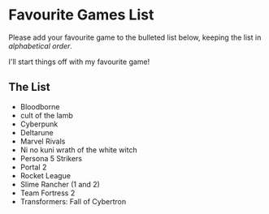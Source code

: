 # Favourite Games List

Please add your favourite game to the bulleted list below, keeping the list in *alphabetical order*.

I'll start things off with my favourite game!

## The List

* Bloodborne
* cult of the lamb
* Cyberpunk
* Deltarune
* Marvel Rivals
* Ni no kuni wrath of the white witch
* Persona 5 Strikers
* Portal 2
* Rocket League
* Slime Rancher  (1 and 2)
* Team Fortress 2
* Transformers: Fall of Cybertron
